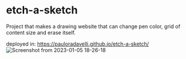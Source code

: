 # etch-a-sketch
Project that makes a drawing website that can change pen color, grid of content size and erase itself.

deployed in: https://pauloradavelli.github.io/etch-a-sketch/
![Screenshot from 2023-01-05 18-26-18](https://user-images.githubusercontent.com/69230114/210883092-62086188-feb8-4d4d-8b10-8ddd2ab15721.png)
